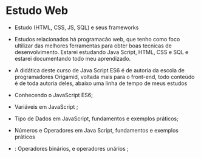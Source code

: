 # Estudo Web
- Estudo (HTML, CSS, JS, SQL) e seus frameworks
- Estudos relacionados há programacão web, que tenho como foco ultilizar das melhores ferramentas
para obter boas tecnicas de desenvolvimento. Estarei estudando Java Script, HTML, CSS e SQL e estarei
documentando todo meu aprendizado.
- A didática deste curso de Java Script ES6 é de autoria da escola de programadores Origamid, voltada
mais para o front-end, todo conteúdo é de toda autoria deles, abaixo uma linha de tempo de meus estudos

- Conhecendo o JavaScript ES6;

- Variáveis em JavaScript ;

- Tipo de Dados em JavaScript, fundamentos e exemplos práticos;

- Números e Operadores em Java Script, fundamentos e exemplos práticos

- : Operadores binários, e operadores unários ;